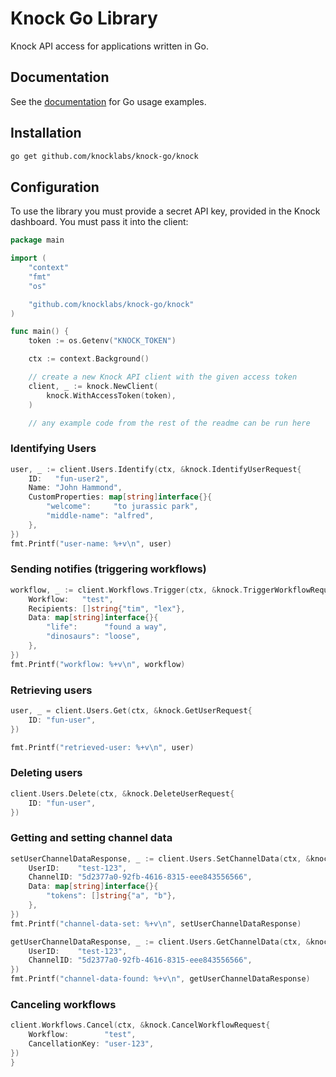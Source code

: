 # Knock Go Library

Knock API access for applications written in Go.

## Documentation

See the [documentation](https://docs.knock.app/) for Go usage examples.

## Installation

```sh
go get github.com/knocklabs/knock-go/knock
```

## Configuration

To use the library you must provide a secret API key, provided in the Knock dashboard. You must pass it into the client:

```go
package main

import (
    "context"
    "fmt"
    "os"

    "github.com/knocklabs/knock-go/knock"
)

func main() {
    token := os.Getenv("KNOCK_TOKEN")

    ctx := context.Background()

    // create a new Knock API client with the given access token
    client, _ := knock.NewClient(
        knock.WithAccessToken(token),
    )

    // any example code from the rest of the readme can be run here

```

### Identifying Users

```go
user, _ := client.Users.Identify(ctx, &knock.IdentifyUserRequest{
    ID:   "fun-user2",
    Name: "John Hammond",
    CustomProperties: map[string]interface{}{
        "welcome":     "to jurassic park",
        "middle-name": "alfred",
    },
})
fmt.Printf("user-name: %+v\n", user)
```

### Sending notifies (triggering workflows)

```go
workflow, _ := client.Workflows.Trigger(ctx, &knock.TriggerWorkflowRequest{
    Workflow:   "test",
    Recipients: []string{"tim", "lex"},
    Data: map[string]interface{}{
        "life":      "found a way",
        "dinosaurs": "loose",
    },
})
fmt.Printf("workflow: %+v\n", workflow)
```

### Retrieving users

```go
user, _ = client.Users.Get(ctx, &knock.GetUserRequest{
    ID: "fun-user",
})

fmt.Printf("retrieved-user: %+v\n", user)
```

### Deleting users

```go
client.Users.Delete(ctx, &knock.DeleteUserRequest{
    ID: "fun-user",
})
```

### Getting and setting channel data

```go
setUserChannelDataResponse, _ := client.Users.SetChannelData(ctx, &knock.SetUserChannelDataRequest{
    UserID:    "test-123",
    ChannelID: "5d2377a0-92fb-4616-8315-eee843556566",
    Data: map[string]interface{}{
        "tokens": []string{"a", "b"},
    },
})
fmt.Printf("channel-data-set: %+v\n", setUserChannelDataResponse)

getUserChannelDataResponse, _ := client.Users.GetChannelData(ctx, &knock.GetUserChannelDataRequest{
    UserID:    "test-123",
    ChannelID: "5d2377a0-92fb-4616-8315-eee843556566",
})
fmt.Printf("channel-data-found: %+v\n", getUserChannelDataResponse)
```

### Canceling workflows

```go
client.Workflows.Cancel(ctx, &knock.CancelWorkflowRequest{
    Workflow:        "test",
    CancellationKey: "user-123",
})
}
```
